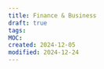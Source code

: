 ```yaml
---
title: Finance & Business
draft: true
tags: 
MOC: 
created: 2024-12-05
modified: 2024-12-24
---
```

